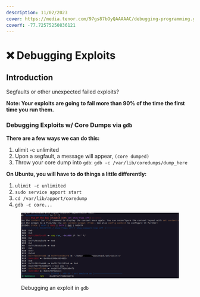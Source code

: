 ```yaml
---
description: 11/02/2023
cover: https://media.tenor.com/97gs87bOyQAAAAAC/debugging-programming.gif
coverY: -77.72575250836121
---
```


# ❌ Debugging Exploits

## Introduction

Segfaults or other unexpected failed exploits?

**Note: Your exploits are going to fail more than 90% of the time the first time you run them.**

### Debugging Exploits w/ Core Dumps via `gdb`

**There are a few ways we can do this:**

1. ulimit -c unlimited
2. Upon a segfault, a message will appear, `(core dumped)`
3. Throw your core dump into `gdb`: `gdb -c /var/lib/coredumps/dump_here`

**On Ubuntu, you will have to do things a little differently:**

1. `ulimit -c unlimited`
2. `sudo service apport start`
3. `cd /var/lib/apport/coredump`
4. `gdb -c core...`

<figure><img src="../.gitbook/assets/image (184).png" alt=""><figcaption><p>Debugging an exploit in <code>gdb</code></p></figcaption></figure>
